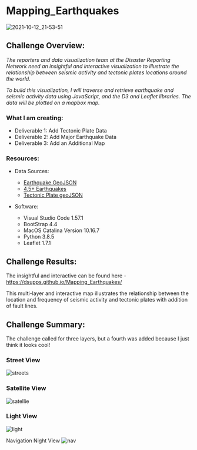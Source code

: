 # Mapping_Earthquakes
![2021-10-12_21-53-51](https://user-images.githubusercontent.com/36451701/137053733-2945bad3-490a-4e21-a179-3dcd12ab8ee7.png)

## Challenge Overview:
*The reporters and data visualization team at the Disaster Reporting Network need an insightful and interactive visualization to illustrate the relationship between seismic activity and tectonic plates locations around the world.*

*To build this visualization, I will traverse and retrieve earthquake and seismic activity data using JavaScript, and the D3 and Leaflet libraries.  The data will be plotted on a mapbox map.*

### What I am creating:
- Deliverable 1: Add Tectonic Plate Data
- Deliverable 2: Add Major Earthquake Data
- Deliverable 3: Add an Additional Map

### Resources:
- Data Sources:
    - [Earthquake GeoJSON](https://earthquake.usgs.gov/earthquakes/feed/v1.0/summary/all_week.geojson)
    - [4.5+ Earthquakes](https://earthquake.usgs.gov/earthquakes/feed/v1.0/summary/4.5_week.geojson)
    - [Tectonic Plate geoJSON](https://raw.githubusercontent.com/fraxen/tectonicplates/master/GeoJSON/PB2002_boundaries.json)

- Software:
    - Visual Studio Code 1.57.1
    - BootStrap 4.4
    - MacOS Catalina Version 10.16.7
    - Python 3.8.5
    - Leaflet 1.7.1
    
## Challenge Results:
The insightful and interactive can be found here - https://dsupps.github.io/Mapping_Earthquakes/

This multi-layer and interactive map illustrates the relationship between the location and frequency of seismic activity and tectonic plates with addition of fault lines. 

## Challenge Summary:

The challenge called for three layers, but a fourth was added because I just think it looks cool!

### Street View

![streets](https://user-images.githubusercontent.com/36451701/126018112-234eb23f-5146-458a-9942-738749264efc.png)

### Satellite View
![satellie](https://user-images.githubusercontent.com/36451701/126018120-943bf1ad-6e11-40d3-a21e-dd59c752775a.png)

### Light View
![light](https://user-images.githubusercontent.com/36451701/126018121-e89ac807-c3fe-4ca7-8fda-3da48cce7f83.png)

Navigation Night View
![nav](https://user-images.githubusercontent.com/36451701/126018125-3c2b6cad-9b5f-447b-b9e7-1139caa0dd30.png)





